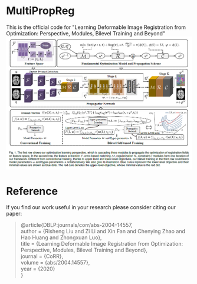 # MultiPropReg

This is the official code for "Learning Deformable Image Registration from Optimization: Perspective, Modules, Bilevel Training and Beyond"
![Alt text](pipeline.png)

# Reference
If you find our work useful in your research please consider citing our paper:

> @article{DBLP:journals/corr/abs-2004-14557, <br>
  author    = {Risheng Liu and Zi Li and Xin Fan and Chenying Zhao and Hao Huang and Zhongxuan Luo}, <br>
  title     = {Learning Deformable Image Registration from Optimization: Perspective, Modules, Bilevel Training and Beyond}, <br>
  journal   = {CoRR}, <br>
  volume    = {abs/2004.14557}, <br>
  year      = {2020} <br>
}
